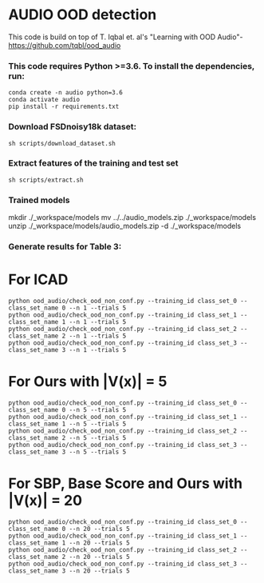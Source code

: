 # AUDIO OOD detection
  This code is build on top of T. Iqbal et. al's "Learning with OOD Audio"- https://github.com/tqbl/ood_audio

### This code requires Python >=3.6. To install the dependencies, run:
    conda create -n audio python=3.6
    conda activate audio
    pip install -r requirements.txt
  
### Download FSDnoisy18k dataset:
    sh scripts/download_dataset.sh
  
### Extract features of the training and test set
    sh scripts/extract.sh

### Trained models
   mkdir ./_workspace/models
   mv ../../audio_models.zip ./_workspace/models
   unzip ./_workspace/models/audio_models.zip -d  ./_workspace/models

### Generate results for Table 3:
  # For ICAD
    python ood_audio/check_ood_non_conf.py --training_id class_set_0 --class_set_name 0 --n 1 --trials 5
    python ood_audio/check_ood_non_conf.py --training_id class_set_1 --class_set_name 1 --n 1 --trials 5
    python ood_audio/check_ood_non_conf.py --training_id class_set_2 --class_set_name 2 --n 1 --trials 5
    python ood_audio/check_ood_non_conf.py --training_id class_set_3 --class_set_name 3 --n 1 --trials 5
   # For Ours with |V(x)| = 5
    python ood_audio/check_ood_non_conf.py --training_id class_set_0 --class_set_name 0 --n 5 --trials 5
    python ood_audio/check_ood_non_conf.py --training_id class_set_1 --class_set_name 1 --n 5 --trials 5
    python ood_audio/check_ood_non_conf.py --training_id class_set_2 --class_set_name 2 --n 5 --trials 5
    python ood_audio/check_ood_non_conf.py --training_id class_set_3 --class_set_name 3 --n 5 --trials 5
   # For SBP, Base Score and Ours with |V(x)| = 20
    python ood_audio/check_ood_non_conf.py --training_id class_set_0 --class_set_name 0 --n 20 --trials 5
    python ood_audio/check_ood_non_conf.py --training_id class_set_1 --class_set_name 1 --n 20 --trials 5
    python ood_audio/check_ood_non_conf.py --training_id class_set_2 --class_set_name 2 --n 20 --trials 5
    python ood_audio/check_ood_non_conf.py --training_id class_set_3 --class_set_name 3 --n 20 --trials 5



